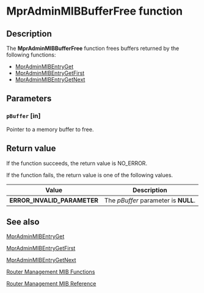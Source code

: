 # MprAdminMIBBufferFree function

## Description

The
**MprAdminMIBBufferFree** function frees buffers returned by the following functions:

* [MprAdminMIBEntryGet](https://learn.microsoft.com/windows/desktop/api/mprapi/nf-mprapi-mpradminmibentryget)
* [MprAdminMIBEntryGetFirst](https://learn.microsoft.com/windows/desktop/api/mprapi/nf-mprapi-mpradminmibentrygetfirst)
* [MprAdminMIBEntryGetNext](https://learn.microsoft.com/windows/desktop/api/mprapi/nf-mprapi-mpradminmibentrygetnext)

## Parameters

### `pBuffer` [in]

Pointer to a memory buffer to free.

## Return value

If the function succeeds, the return value is NO_ERROR.

If the function fails, the return value is one of the following values.

| Value | Description |
| --- | --- |
| **ERROR_INVALID_PARAMETER** | The *pBuffer* parameter is **NULL**. |

## See also

[MprAdminMIBEntryGet](https://learn.microsoft.com/windows/desktop/api/mprapi/nf-mprapi-mpradminmibentryget)

[MprAdminMIBEntryGetFirst](https://learn.microsoft.com/windows/desktop/api/mprapi/nf-mprapi-mpradminmibentrygetfirst)

[MprAdminMIBEntryGetNext](https://learn.microsoft.com/windows/desktop/api/mprapi/nf-mprapi-mpradminmibentrygetnext)

[Router Management MIB Functions](https://learn.microsoft.com/windows/desktop/RRAS/mib-functions)

[Router Management MIB Reference](https://learn.microsoft.com/windows/desktop/RRAS/router-management-mib-reference)